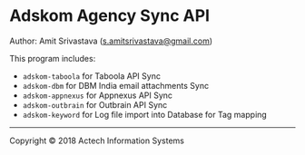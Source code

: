 # Adskom Agency Sync API

Author: Amit Srivastava (s.amitsrivastava@gmail.com)

This program includes:
- ```adskom-taboola``` for Taboola API Sync 
- ```adskom-dbm``` for DBM India email attachments Sync 
- ```adskom-appnexus``` for Appnexus API Sync 
- ```adskom-outbrain``` for Outbrain API Sync 
- ```adskom-keyword``` for Log file import into Database for Tag mapping
 
 
---

Copyright &copy; 2018 Actech Information Systems
